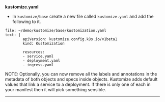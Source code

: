 
### 
**kustomize.yaml**



*   In `kustomize/base` create a new file called `kustomize.yaml` and add the following to it.

```editor:append-lines-to-file
file: ~/demo/kustomize/base/kustomization.yaml
text: |
        apiVersion: kustomize.config.k8s.io/v1beta1
        kind: Kustomization

        resources:	
        - service.yaml
        - deployment.yaml
        - ingress.yaml
```


NOTE: Optionally, you can now remove all the labels and annotations in the metadata of both objects and specs inside objects. Kustomize adds default values that link a service to a deployment. If there is only one of each in your manifest then it will pick something sensible.

---


